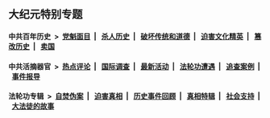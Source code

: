## 大纪元特别专题

#### 中共百年历史 &nbsp;>&nbsp; [党魁面目](indexes/nf1176107/README.md?12040430) &nbsp;| &nbsp; [杀人历史](indexes/nf1176106/README.md?12040430) &nbsp;| &nbsp; [破坏传统和道德](indexes/nf1176106/README.md?12040430) &nbsp;| &nbsp; [迫害文化精英](indexes/nf1176111/README.md?12040430) &nbsp;| &nbsp; [篡改历史](indexes/nf1176115/README.md?12040430) &nbsp;| &nbsp; [卖国](indexes/nf1176117/README.md?12040430) 

#### 中共活摘器官 &nbsp;>&nbsp; [热点评论](indexes/nf5879/README.md?12040430) &nbsp;| &nbsp; [国际调查](indexes/nf5947/README.md?12040430) &nbsp;| &nbsp; [最新活动](indexes/nf5883/README.md?12040430) &nbsp;| &nbsp; [法轮功遭遇](indexes/nf5881/README.md?12040430) &nbsp;| &nbsp; [追查案例](indexes/nf5880/README.md?12040430) &nbsp;| &nbsp; [事件报导](indexes/nf5877/README.md?12040430) 

#### 法轮功专辑 &nbsp;>&nbsp; [自焚伪案](indexes/nf5562/README.md?12040430) &nbsp;| &nbsp; [迫害真相](indexes/nf4379/README.md?12040430) &nbsp;| &nbsp; [历史事件回顾](indexes/nf5793/README.md?12040430) &nbsp;| &nbsp; [真相特辑](indexes/nf4389/README.md?12040430) &nbsp;| &nbsp; [社会支持](indexes/nf4386/README.md?12040430) &nbsp;| &nbsp; [大法徒的故事](indexes/nf1147481/README.md?12040430) 
